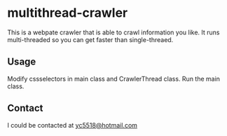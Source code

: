 # multithread-crawler
  This is a webpate crawler that is able to crawl information you like. It runs multi-threaded so you can get faster than single-threaed.
  
## Usage
  Modify cssselectors in main class and CrawlerThread class. Run the main class.
  
## Contact
  I could be contacted at yc5518@hotmail.com
